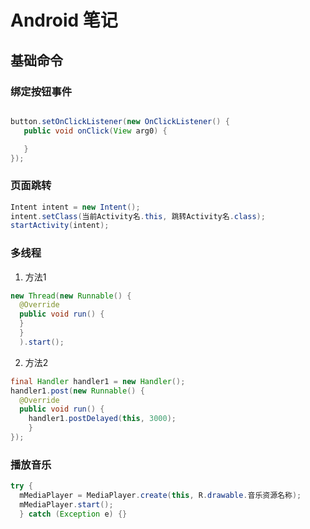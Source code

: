 # Android 笔记


## 基础命令



### 绑定按钮事件

``` Java

button.setOnClickListener(new OnClickListener() {
   public void onClick(View arg0) {

   }
});
```

### 页面跳转

``` Java
Intent intent = new Intent();
intent.setClass(当前Activity名.this, 跳转Activity名.class);
startActivity(intent);
```

### 多线程

1. 方法1

``` Java
new Thread(new Runnable() {
  @Override
  public void run() {
  }
  }
  ).start();
```

2. 方法2

``` Java
final Handler handler1 = new Handler();
handler1.post(new Runnable() {
  @Override
  public void run() {
    handler1.postDelayed(this, 3000);
    }
});
```

### 播放音乐


``` Java
try {
  mMediaPlayer = MediaPlayer.create(this, R.drawable.音乐资源名称);
  mMediaPlayer.start();
  } catch (Exception e) {}
```